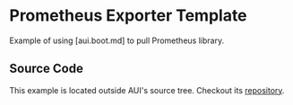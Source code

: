 # Prometheus Exporter Template

<!-- aui:example desktop -->
Example of using [aui.boot.md] to pull Prometheus library.

## Source Code

This example is located outside AUI's source tree. Checkout its
[repository](https://github.com/aui-framework/example_prometheus).

